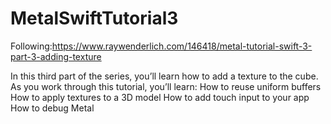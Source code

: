 # MetalSwiftTutorial3
Following:https://www.raywenderlich.com/146418/metal-tutorial-swift-3-part-3-adding-texture




In this third part of the series, you’ll learn how to add a texture to the cube. As you work through this tutorial, you’ll learn:
How to reuse uniform buffers
How to apply textures to a 3D model
How to add touch input to your app
How to debug Metal
